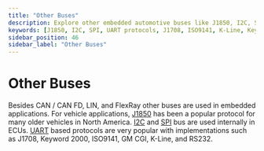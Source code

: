 ```yaml
---
title: "Other Buses"
description: Explore other embedded automotive buses like J1850, I2C, SPI, UART-based protocols (J1708, K-Line, ISO9141) used in vehicle ECUs and diagnostics.
keywords: [J1850, I2C, SPI, UART protocols, J1708, ISO9141, K-Line, Keyword 2000, RS232, GM CGI, vehicle ECU buses, automotive communication, embedded systems]
sidebar_position: 46
sidebar_label: "Other Buses"
---
```


# Other Buses

Besides CAN / CAN FD, LIN, and FlexRay other buses are used in embedded applications. For vehicle applications, [J1850](j1850) has been a popular protocol for many older vehicles in North America. [I2C](i2c-or-smbus) and [SPI](spi-bus) bus are used internally in ECUs. [UART](uart-k-line-j1708-iso9141-gm-cgi-rs232) based protocols are very popular with implementations such as J1708, Keyword 2000, ISO9141, GM CGI, K-Line, and RS232.
